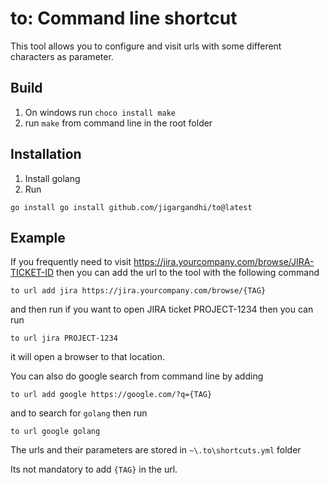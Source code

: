 # to: Command line shortcut 

This tool allows you to configure and visit urls with some different characters as parameter.

## Build
1. On windows run `choco install make`
2. run `make` from command line in the root folder

## Installation
1. Install golang 
2. Run 
```shell
go install go install github.com/jigargandhi/to@latest
```

## Example

If you frequently need to visit https://jira.yourcompany.com/browse/JIRA-TICKET-ID then you can add the url to the tool with the following command

```shell
to url add jira https://jira.yourcompany.com/browse/{TAG}
```
and then run if you want to open JIRA ticket PROJECT-1234 then you can run

```shell
to url jira PROJECT-1234
```
it will open a browser to that location.

You can also do google search from command line by adding

```shell
to url add google https://google.com/?q={TAG}
```
and to search for `golang` then run 

```shell
to url google golang
```
The urls and their parameters are stored in `~\.to\shortcuts.yml` folder

Its not mandatory to add `{TAG}` in the url.